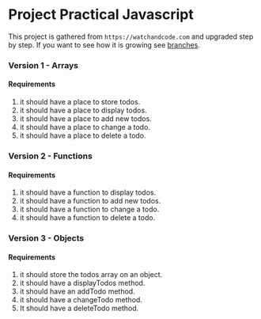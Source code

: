 # Project Practical Javascript

This project is gathered from `https://watchandcode.com` and upgraded step by step.
If you want to see how it is growing see [branches](https://github.com/MesutBE/practical-javascript/branches).

### Version 1 - Arrays

#### Requirements 

  1. it should have a place to store todos.
  1. it should have a place to display todos.
  1. it should have a place to add new todos.
  1. it should have a place to change a todo.
  1. it should have a place to delete a todo.

### Version 2 - Functions

#### Requirements 

  1. it should have a function to display todos.
  1. it should have a function to add new todos. 
  1. it should have a function to change a todo. 
  1. it should have a function to delete a todo.

### Version 3 - Objects

#### Requirements 

  1. it should store the todos array on an object.
  1. it should have a displayTodos method. 
  1. it should have an addTodo method. 
  1. it should have a changeTodo method.
  1. It should have a deleteTodo method.

